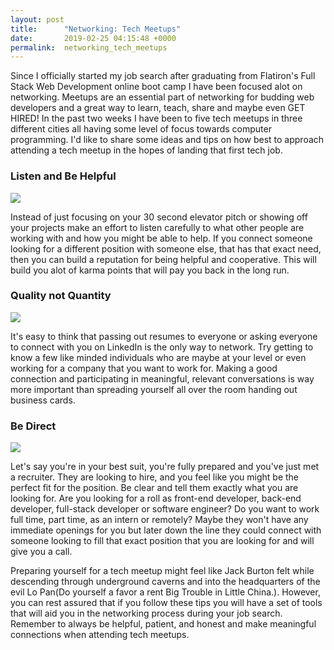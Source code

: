 ```yaml
---
layout: post
title:      "Networking: Tech Meetups"
date:       2019-02-25 04:15:48 +0000
permalink:  networking_tech_meetups
---
```



Since I officially started my job search after graduating from Flatiron's Full Stack Web Development online boot camp I have been focused alot on networking. Meetups are an essential part of networking for budding web developers and a great way to learn, teach, share and maybe even GET HIRED! In the past two weeks I have been to five tech meetups in three different cities all having some level of focus towards computer programming. I'd like to share some ideas and tips on how best to approach attending a tech meetup in the hopes of landing that first tech job.
### Listen and Be Helpful
![](https://i.imgur.com/Ov7oTnZ.gif)

Instead of just focusing on your 30 second elevator pitch or showing off your projects make an effort to listen carefully to what other people are working with and how you might be able to help. If you connect someone looking for a different position with someone else, that has that exact need, then you can build a reputation for being helpful and cooperative. This will build you alot of karma points that will pay you back in the long run.
### Quality not Quantity
![](https://i.imgur.com/DPu5rP3.gif?noredirect)

It's easy to think that passing out resumes to everyone or asking everyone to connect with you on LinkedIn is the only way to network. Try getting to know a few like minded individuals who are maybe at your level or even working for a company that you want to work for. Making a good connection and participating in meaningful, relevant conversations is way more important than spreading yourself all over the room handing out business cards.
### Be Direct
![](http://static1.squarespace.com/static/53c5b432e4b0c4d689892ccc/t/53df92d3e4b0a35b7084298c/1407161052209/Jack+Burton+Goofy)

Let's say you're in your best suit, you're fully prepared and you've just met a recruiter. They are looking to hire, and you feel like you might be the perfect fit for the position. Be clear and tell them exactly what you are looking for. Are you looking for a roll as front-end developer, back-end developer, full-stack developer or software engineer? Do you want to work full time, part time, as an intern or remotely? Maybe they won't have any immediate openings for you but later down the line they could connect with someone looking to fill that exact position that you are looking for and will give you a call.

Preparing yourself for a tech meetup might feel like Jack Burton felt while descending through underground caverns and into the headquarters of the evil Lo Pan(Do yourself a favor a rent Big Trouble in Little China.). However, you can rest assured that if you follow these tips you will have a set of tools that will aid you in the networking process during your job search. Remember to always be helpful, patient, and honest and make meaningful connections when attending tech meetups.

